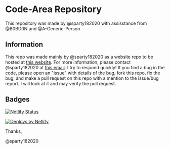# Code-Area Repository
This repository was made by @sparty182020 with assisstance from @B0BD0N and @A-Generic-Person

## Information
This repo was made mainly by @sparty182020 as a website repo to be hosted at [this website](https://sparty18.me/). For more information, please contact @sparty182020 at [this email](mailto:support@sparty18.me?subject=Question&body=Hello%20Sparty182020%2C%0AI%20have%20a%20question%20for%20you!%20I%20was%20hoping%20I%20could%20contact%20you%20here!%20Here's%20my%20question%3A%0A). I try to respond quickly! If you find a bug in the code, please open an "issue" with details of the bug, fork this repo, fix the bug, and make a pull request on this repo with a mention to the issue/bug report. I will look at it and may verify the pull request.

## Badges
[![Netlify Status](https://api.netlify.com/api/v1/badges/cada2917-df65-4f2b-95c6-0c545bab8b78/deploy-status)](https://app.netlify.com/sites/sparty182020/deploys)

<a href="https://www.netlify.com"> <img src="https://www.netlify.com/v3/img/components/netlify-dark.svg" alt="Deploys by Netlify" /> </a>

Thanks,

@sparty182020
